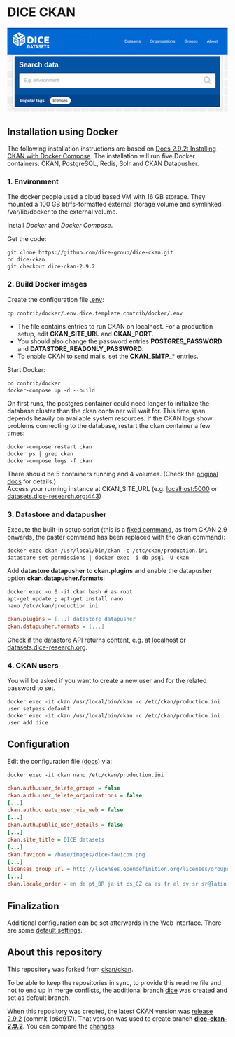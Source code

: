 # DICE CKAN

![](images/screenshot.jpg)

## Installation using Docker

The following installation instructions are based on [Docs 2.9.2: Installing CKAN with Docker Compose](https://docs.ckan.org/en/2.9/maintaining/installing/install-from-docker-compose.html).
The  installation will run five Docker containers: CKAN, PostgreSQL, Redis, Solr and CKAN Datapusher.


### 1. Environment

The docker people used a cloud based VM with 16 GB storage. They mounted a 100 GB btrfs-formatted external storage volume and symlinked /var/lib/docker to the external volume.

Install *Docker* and *Docker Compose*.

Get the code:

```shell
git clone https://github.com/dice-group/dice-ckan.git
cd dice-ckan
git checkout dice-ckan-2.9.2
```


### 2. Build Docker images

Create the configuration file [.env](https://github.com/dice-group/dice-ckan/blob/dice-ckan-2.9.2/contrib/docker/.env.dice.template):

```shell
cp contrib/docker/.env.dice.template contrib/docker/.env
```

* The file contains entries to run CKAN on localhost. For a production setup, edit **CKAN_SITE_URL** and **CKAN_PORT**.
* You should also change the password entries **POSTGRES_PASSWORD** and **DATASTORE_READONLY_PASSWORD**.
* To enable CKAN to send mails, set the **CKAN_SMTP_*** entries.

Start Docker:

```shell
cd contrib/docker
docker-compose up -d --build
```

On first runs, the postgres container could need longer to initialize the database cluster than the ckan container will wait for. This time span depends heavily on available system resources. If the CKAN logs show problems connecting to the database, restart the ckan container a few times:

```shell
docker-compose restart ckan
docker ps | grep ckan
docker-compose logs -f ckan
```

There should be 5 containers running and 4 volumes. (Check the
[original docs](https://docs.ckan.org/en/2.9/maintaining/installing/install-from-docker-compose.html#build-docker-images)
for details.)  
Access your running instance at CKAN_SITE_URL (e.g. [localhost:5000](http://localhost:5000) or [datasets.dice-research.org:443](https://datasets.dice-research.org:443))


### 3. Datastore and datapusher

Execute the built-in setup script (this is a [fixed command](https://github.com/ckan/ckan/issues/5677#issuecomment-713279480), as from CKAN 2.9 onwards, the paster command has been replaced with the ckan command):

```shell
docker exec ckan /usr/local/bin/ckan -c /etc/ckan/production.ini datastore set-permissions | docker exec -i db psql -U ckan
```

Add **datastore datapusher** to **ckan.plugins** and  enable the datapusher option **ckan.datapusher.formats**:

```shell
docker exec -u 0 -it ckan bash # as root
apt-get update ; apt-get install nano
nano /etc/ckan/production.ini
```

```ini
ckan.plugins = [...] datastore datapusher
ckan.datapusher.formats = [...]
```

Check if the datastore API returns content, e.g. at
[localhost](http://localhost:5000/api/3/action/datastore_search?resource_id=_table_metadata) or
[datasets.dice-research.org](https://datasets.dice-research.org:443/api/3/action/datastore_search?resource_id=_table_metadata).


### 4. CKAN users

You will be asked if you want to create a new user and for the related password to set.

```shell
docker exec -it ckan /usr/local/bin/ckan -c /etc/ckan/production.ini user setpass default
docker exec -it ckan /usr/local/bin/ckan -c /etc/ckan/production.ini user add dice
```

## Configuration

Edit the configuration file ([docs](https://docs.ckan.org/en/2.9/maintaining/configuration.html#ckan-configuration-file)) via:

```shell
docker exec -it ckan nano /etc/ckan/production.ini
```

```ini
ckan.auth.user_delete_groups = false
ckan.auth.user_delete_organizations = false
[...]
ckan.auth.create_user_via_web = false
[...]
ckan.auth.public_user_details = false
[...]
ckan.site_title = DICE datasets
[...]
ckan.favicon = /base/images/dice-favicon.png
[...]
licenses_group_url = http://licenses.opendefinition.org/licenses/groups/ckan.json
[...]
ckan.locale_order = en de pt_BR ja it cs_CZ ca es fr el sv sr sr@latin no sk fi ru pl nl bg ko_KR hu sa sl lv

```

## Finalization

Additional configuration can be set afterwards in the Web interface. There are some [default settings](configuration.md).


## About this repository

This repository was forked from [ckan/ckan](https://github.com/ckan/ckan).

To be able to keep the repositories in sync, to provide this readme file and not to end up in merge conflicts, the additional branch [dice](https://github.com/dice-group/dice-ckan/tree/dice) was created and set as default branch.

When this repository was created, the latest CKAN version was [release 2.9.2](https://github.com/ckan/ckan/releases/tag/ckan-2.9.2) (commit 1b6d917). That version was used to create branch **[dice-ckan-2.9.2](https://github.com/dice-group/dice-ckan/tree/dice-ckan-2.9.2)**. You can compare the [changes](https://github.com/dice-group/dice-ckan/compare/ckan-2.9.2..dice-ckan-2.9.2).